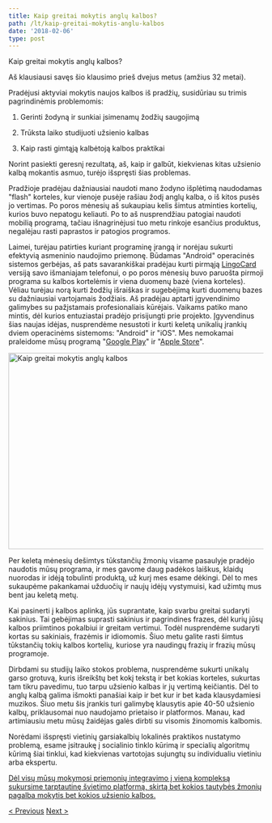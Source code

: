 ```yaml
---
title: Kaip greitai mokytis anglų kalbos?
path: /lt/kaip-greitai-mokytis-anglu-kalbos
date: '2018-02-06'
type: post
---
```


Kaip greitai mokytis anglų kalbos?

Aš klausiausi savęs šio klausimo prieš dvejus metus (amžius 32 metai).

Pradėjusi aktyviai mokytis naujos kalbos iš pradžių, susidūriau su trimis pagrindinėmis problemomis:

1. Gerinti žodyną ir sunkiai įsimenamų žodžių saugojimą

2. Trūksta laiko studijuoti užsienio kalbas

3. Kaip rasti gimtąją kalbėtoją kalbos praktikai

Norint pasiekti geresnį rezultatą, aš, kaip ir galbūt, kiekvienas kitas užsienio kalbą mokantis asmuo, turėjo išspręsti šias problemas.

Pradžioje pradėjau dažniausiai naudoti mano žodyno išplėtimą naudodamas "flash" korteles, kur vienoje pusėje rašiau žodį anglų kalba, o iš kitos pusės jo vertimas. Po poros mėnesių aš sukaupiau kelis šimtus atminties kortelių, kurios buvo nepatogu keliauti. Po to aš nusprendžiau patogiai naudoti mobilią programą, tačiau išnagrinėjusi tuo metu rinkoje esančius produktus, negalėjau rasti paprastos ir patogios programos.

Laimei, turėjau patirties kuriant programinę įrangą ir norėjau sukurti efektyvią asmeninio naudojimo priemonę. Būdamas "Android" operacinės sistemos gerbėjas, aš pats savarankiškai pradėjau kurti pirmąją <a href="https://lingocard.com">LingoCard</a> versiją savo išmaniajam telefonui, o po poros mėnesių buvo paruošta pirmoji programa su kalbos kortelėmis ir viena duomenų bazė (viena korteles). Vėliau turėjau norą kurti žodžių išraiškas ir sugebėjimą kurti duomenų bazes su dažniausiai vartojamais žodžiais. Aš pradėjau aptarti įgyvendinimo galimybes su pažįstamais profesionaliais kūrėjais. Vaikams patiko mano mintis, dėl kurios entuziastai pradėjo prisijungti prie projekto. Įgyvendinus šias naujas idėjas, nusprendėme nesustoti ir kurti keletą unikalių įrankių dviem operacinėms sistemoms: "Android" ir "iOS". Mes nemokamai praleidome mūsų programą "<a href="https://play.google.com/store/apps/details?id=com.lingocard.lingocard">Google Play</a>" ir "<a href="https://itunes.apple.com/us/app/lingocard/id1217076835?mt=8">Apple Store</a>".

<img class="aligncenter wp-image-5587" src="../images/2018/01/LigoCard-App-small.png" alt="Kaip greitai mokytis anglų kalbos" width="973" height="388" />

Per keletą mėnesių dešimtys tūkstančių žmonių visame pasaulyje pradėjo naudotis mūsų programa, ir mes gavome daug padėkos laiškus, klaidų nuorodas ir idėją tobulinti produktą, už kurį mes esame dėkingi. Dėl to mes sukaupėme pakankamai užduočių ir naujų idėjų vystymuisi, kad užimtų mus bent jau keletą metų.

Kai pasinerti į kalbos aplinką, jūs suprantate, kaip svarbu greitai sudaryti sakinius. Tai gebėjimas suprasti sakinius ir pagrindines frazes, dėl kurių jūsų kalbos priimtinos pokalbiui ir greitam vertimui. Todėl nusprendėme sudaryti kortas su sakiniais, frazėmis ir idiomomis. Šiuo metu galite rasti šimtus tūkstančių tokių kalbos kortelių, kuriose yra naudingų frazių ir frazių mūsų programoje.

Dirbdami su studijų laiko stokos problema, nusprendėme sukurti unikalų garso grotuvą, kuris išreikštų bet kokį tekstą ir bet kokias korteles, sukurtas tam tikru pavedimu, tuo tarpu užsienio kalbas ir jų vertimą keičiantis. Dėl to anglų kalbą galima išmokti panašiai kaip ir bet kur ir bet kada klausydamiesi muzikos. Šiuo metu šis įrankis turi galimybę klausytis apie 40-50 užsienio kalbų, priklausomai nuo naudojamo prietaiso ir platformos. Manau, kad artimiausiu metu mūsų žaidėjas galės dirbti su visomis žinomomis kalbomis.

Norėdami išspręsti vietinių garsiakalbių lokalinės praktikos nustatymo problemą, esame įsitraukę į socialinio tinklo kūrimą ir specialių algoritmų kūrimą šiai tinklui, kad kiekvienas vartotojas sujungtų su individualiu vietiniu arba ekspertu.

<a href="https://lingocard.com">Dėl visų mūsų mokymosi priemonių integravimo į vieną kompleksą sukursime tarptautinę švietimo platformą, skirtą bet kokios tautybės žmonių pagalba mokytis bet kokios užsienio kalbos.</a>

<a href="/lt/rasti-gimtaja-kalbetoja-kalbos-praktikai">< Previous</a> <a href="/lt/kalbos-kortos">Next ></a>